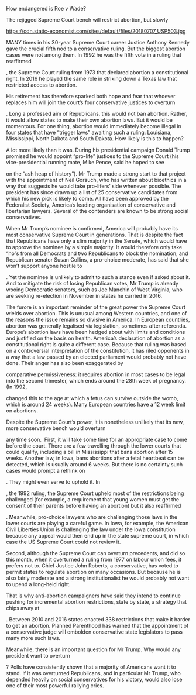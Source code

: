 How endangered is Roe v Wade?

The rejigged Supreme Court bench will restrict abortion, but slowly

https://cdn.static-economist.com/sites/default/files/20180707_USP503.jpg

MANY times in his 30-year Supreme Court career Justice Anthony Kennedy gave the crucial fifth nod to a conservative ruling. But the biggest abortion cases were not among them. In 1992 he was the fifth vote in a ruling that reaffirmed 

, the Supreme Court ruling from 1973 that declared abortion a constitutional right. In 2016 he played the same role in striking down a Texas law that restricted access to abortion.

His retirement has therefore sparked both hope and fear that whoever replaces him will join the court’s four conservative justices to overturn 

. Long a professed aim of Republicans, this would not ban abortion. Rather, it would allow states to make their own abortion laws. But it would be momentous. For one thing, abortion would immediately become illegal in four states that have “trigger laws” awaiting such a ruling: Louisiana, Mississippi, North Dakota and South Dakota. How likely is this to happen?

A lot more likely than it was. During his presidential campaign Donald Trump promised he would appoint “pro-life” justices to the Supreme Court (his vice-presidential running mate, Mike Pence, said he hoped to see 

 on the “ash heap of history”). Mr Trump made a strong start to that project with the appointment of Neil Gorsuch, who has written about bioethics in a way that suggests he would take pro-lifers’ side whenever possible. The president has since drawn up a list of 25 conservative candidates from which his new pick is likely to come. All have been approved by the Federalist Society, America’s leading organisation of conservative and libertarian lawyers. Several of the contenders are known to be strong social conservatives.

When Mr Trump’s nominee is confirmed, America will probably have its most conservative Supreme Court in generations. That is despite the fact that Republicans have only a slim majority in the Senate, which would have to approve the nominee by a simple majority. It would therefore only take “no”s from all Democrats and two Republicans to block the nomination; and Republican senator Susan Collins, a pro-choice moderate, has said that she won’t support anyone hostile to 

. Yet the nominee is unlikely to admit to such a stance even if asked about it. And to mitigate the risk of losing Republican votes, Mr Trump is already wooing Democratic senators, such as Joe Manchin of West Virginia, who are seeking re-election in November in states he carried in 2016.

The furore is an important reminder of the great power the Supreme Court wields over abortion. This is unusual among Western countries, and one of the reasons the issue remains so divisive in America. In European countries, abortion was generally legalised via legislation, sometimes after referenda. Europe’s abortion laws have been hedged about with limits and conditions and justified on the basis on health. America’s declaration of abortion as a constitutional right is quite a different case. Because that ruling was based on a controversial interpretation of the constitution, it has riled opponents in a way that a law passed by an elected parliament would probably not have done. Their anger has also been exaggerated by 

 comparative permissiveness: it requires abortion in most cases to be legal into the second trimester, which ends around the 28th week of pregnancy. (In 1992, 

 changed this to the age at which a fetus can survive outside the womb, which is around 24 weeks). Many European countries have a 12 week limit on abortions.

Despite the Supreme Court’s power, it is nonetheless unlikely that its new, more conservative bench would overturn 

 any time soon.  First, it will take some time for an appropriate case to come before the court. There are a few travelling through the lower courts that could qualify, including a bill in Mississippi that bans abortion after 15 weeks. Another law, in Iowa, bans abortions after a fetal heartbeat can be detected, which is usually around 6 weeks. But there is no certainty such cases would prompt a rethink on 

. They might even serve to uphold it. In 

, the 1992 ruling, the Supreme Court upheld most of the restrictions being challenged (for example, a requirement that young women must get the consent of their parents before having an abortion) but it also reaffirmed 

. Meanwhile, pro-choice lawyers who are challenging those laws in the lower courts are playing a careful game. In Iowa, for example, the American Civil Liberties Union is challenging the law under the Iowa constitution because any appeal would then end up in the state supreme court, in which case the US Supreme Court could not review it.

Second, although the Supreme Court can overturn precedents, and did so this month, when it overturned a ruling from 1977 on labour union fees, it prefers not to. Chief Justice John Roberts, a conservative, has voted to permit states to regulate abortion on many occasions. But because he is also fairly moderate and a strong institutionalist he would probably not want to upend a long-held right.

That is why anti-abortion campaigners have said they intend to continue pushing for incremental abortion restrictions, state by state, a strategy that chips away at 

. Between 2010 and 2016 states enacted 338 restrictions that make it harder to get an abortion. Planned Parenthood has warned that the appointment of a conservative judge will embolden conservative state legislators to pass many more such laws.

Meanwhile, there is an important question for Mr Trump. Why would any president want to overturn 

? Polls have consistently shown that a majority of Americans want it to stand. If it was overturned Republicans, and in particular Mr Trump, who depended heavily on social conservatives for his victory, would also lose one of their most powerful rallying cries.